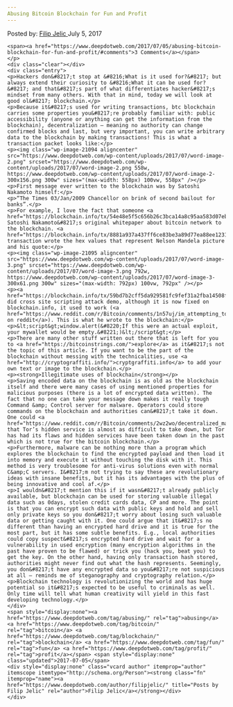 ```yaml
---
Abusing Bitcoin Blockchain for Fun and Profit
---
```

<article class="post-listing post-21089 post type-post status-publish format-standard has-post-thumbnail hentry  tag-abusing tag-bitcoin tag-blockchain tag-fun tag-profit">
    <div class="post-inner">
        <span>Posted by: <a href="https://www.deepdotweb.com/author/filipjelic/" title="">Filip Jelic </a></span>
    <span>July 5, 2017</span>
    
    <span><a href="https://www.deepdotweb.com/2017/07/05/abusing-bitcoin-blockchain-for-fun-and-profit/#comments">3 Comments</a></span>
    </p>
    <div class="clear"></div>
    <div class="entry">
    <p>Hackers don&#8217;t stop at &#8216;What is it used for?&#8217; but always extend their curiosity to &#8216;What it can be used for?&#8217; and that&#8217;s part of what differentiates hacker&#8217;s mindset from many others. With that in mind, today we will look at good ol&#8217; blockchain.</p>
    <p>Because it&#8217;s used for writing transactions, btc blockchain carries some properties you&#8217;re probably familiar with: public accessibility (anyone or anything can get the information from the blockchain), decentralization – meaning no authority can change confirmed blocks and last, but very important, you can write arbitrary data to the blockchain by making transactions! This is what a transaction packet looks like:</p>
    <p><img class="wp-image-21094 aligncenter" src="https://www.deepdotweb.com/wp-content/uploads/2017/07/word-image-2.png" srcset="https://www.deepdotweb.com/wp-content/uploads/2017/07/word-image-2.png 558w, https://www.deepdotweb.com/wp-content/uploads/2017/07/word-image-2-300x156.png 300w" sizes="(max-width: 558px) 100vw, 558px" /></p>
    <p>First message ever written to the blockchain was by Satoshi Nakamoto himself:</p>
    <p>“The Times 03/Jan/2009 Chancellor on brink of second bailout for banks”.</p>
    <p>For example, I love the fact that someone <a href="https://blockchain.info/tx/54e48e5f5c656b26c3bca14a8c95aa583d07ebe84dde3b7dd4a78f4e4186e713">wrote</a> Satoshi Nakamoto&#8217;s original whitepaper about bitcoin network to the blockchain. <a href="https://blockchain.info/tx/8881a937a437ff6ce83be3a89d77ea88ee12315f37f7ef0dd3742c30eef92dba">This</a> transaction wrote the hex values that represent Nelson Mandela picture and his quote:</p>
    <p><img class="wp-image-21095 aligncenter" src="https://www.deepdotweb.com/wp-content/uploads/2017/07/word-image-3.png" srcset="https://www.deepdotweb.com/wp-content/uploads/2017/07/word-image-3.png 792w, https://www.deepdotweb.com/wp-content/uploads/2017/07/word-image-3-300x61.png 300w" sizes="(max-width: 792px) 100vw, 792px" /></p>
    <p><a href="https://blockchain.info/tx/59bd7b2cff5da929581fc9fef31a2fba14508f1477e366befb1eb42a8810a000">Someone</a> did cross site scripting attack demo, although it is now fixed on blockchain.info, it used to work (<a href="https://www.reddit.com/r/Bitcoin/comments/1n57uj/im_attempting_to_reach_a_security_contact_at/">maker on reddit</a>). This is what he wrote to the blockchain:</p>
    <p>&lt;script&gt;window.alert(&#8220;If this were an actual exploit, your mywallet would be empty.&#8221;)&lt;/script&gt;</p>
    <p>There are many other stuff written out there that is left for you to <a href="https://bitcoinstrings.com/">explore</a> as it&#8217;s not the topic of this article. If you want to be the part of the blockchain without messing with the technicalities, use <a href="http://cryptograffiti.info/">cryptgraffiti.info</a> to add your own text or image to the blockchain.</p>
    <p><strong>Illegitimate uses of blockchain</strong></p>
    <p>Saving encoded data on the blockchain is as old as the blockchain itself and there were many cases of using mentioned properties for malicious purposes (there is a lot of encrypted data written). The fact that no one can take your message down makes it really tough Command &amp; Control server for malware. Operators could store commands on the blockchain and authorities can&#8217;t take it down. One could <a href="https://www.reddit.com/r/Bitcoin/comments/2wz2wo/decentralized_malware_on_the_blockchain/">argue</a> that Tor’s hidden service is almost as difficult to take down, but Tor has had its flaws and hidden services have been taken down in the past which is not true for the bitcoin blockchain.</p>
    <p>Furthermore, malware can be nothing more than a program which explores the blockchain to find the encrypted payload and then load it into memory and execute it without touching the disk with it. This method is very troublesome for anti-virus solutions even with normal C&amp;C servers. I&#8217;m not trying to say these are revolutionary ideas with insane benefits, but it has its advantages with the plus of being innovative and cool af.</p>
    <p>I wouldn&#8217;t mention this if it wasn&#8217;t already publicly available, but blockchain can be used for storing valuable illegal data such as 0days, stolen credit cards data, CP and more. The point is that you can encrypt such data with public keys and hold and sell only private keys so you don&#8217;t worry about losing such valuable data or getting caught with it. One could argue that it&#8217;s no different than having an encrypted hard drive and it is true for the most part, but it has some subtle benefits. E.g., local authorities could copy suspect&#8217;s encrypted hard drive and wait for a vulnerability in used encryption (many encryption algorithms in the past have proven to be flawed) or trick you (hack you, beat you) to get the key. On the other hand, having only transaction hash stored, authorities might never find out what the hash represents. Seemingly, you don&#8217;t have any encrypted data so you&#8217;re not suspicious at all – reminds me of steganography and cryptography relation.</p>
    <p>Blockchain technology is revolutionizing the world and has huge potential so it&#8217;s expected to be useful to criminals as well. Only time will tell what human creativity will yield in this fast developing technology.</p>
    </div>
    <span style="display:none"><a href="https://www.deepdotweb.com/tag/abusing/" rel="tag">abusing</a> <a href="https://www.deepdotweb.com/tag/bitcoin/" rel="tag">bitcoin</a> <a href="https://www.deepdotweb.com/tag/blockchain/" rel="tag">blockchain</a> <a href="https://www.deepdotweb.com/tag/fun/" rel="tag">fun</a> <a href="https://www.deepdotweb.com/tag/profit/" rel="tag">profit</a></span> <span style="display:none" class="updated">2017-07-05</span>
    <div style="display:none" class="vcard author" itemprop="author" itemscope itemtype="http://schema.org/Person"><strong class="fn" itemprop="name"><a href="https://www.deepdotweb.com/author/filipjelic/" title="Posts by Filip Jelic" rel="author">Filip Jelic</a></strong></div>
    </div>
</article>

